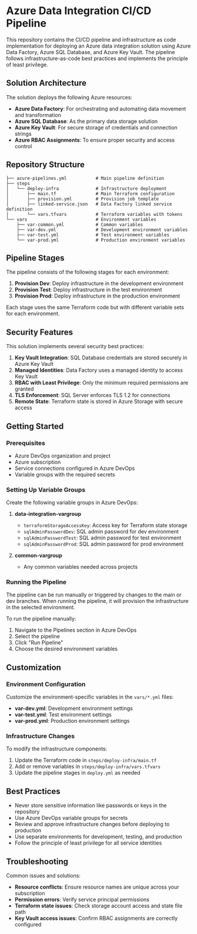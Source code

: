 # Azure Data Integration CI/CD Pipeline

This repository contains the CI/CD pipeline and infrastructure as code implementation for deploying an Azure data integration solution using Azure Data Factory, Azure SQL Database, and Azure Key Vault. The pipeline follows infrastructure-as-code best practices and implements the principle of least privilege.

## Solution Architecture

The solution deploys the following Azure resources:

- **Azure Data Factory**: For orchestrating and automating data movement and transformation
- **Azure SQL Database**: As the primary data storage solution
- **Azure Key Vault**: For secure storage of credentials and connection strings
- **Azure RBAC Assignments**: To ensure proper security and access control

## Repository Structure

```
├── azure-pipelines.yml           # Main pipeline definition
├── steps
│   └── deploy-infra              # Infrastructure deployment
│       ├── main.tf               # Main Terraform configuration
│       ├── provision.yml         # Provision job template
│       ├── linked-service.json   # Data Factory linked service definition
│       └── vars.tfvars           # Terraform variables with tokens
└── vars                          # Environment variables
    ├── var-common.yml            # Common variables
    ├── var-dev.yml               # Development environment variables
    ├── var-test.yml              # Test environment variables
    └── var-prod.yml              # Production environment variables
```

## Pipeline Stages

The pipeline consists of the following stages for each environment:

1. **Provision Dev**: Deploy infrastructure in the development environment
2. **Provision Test**: Deploy infrastructure in the test environment
3. **Provision Prod**: Deploy infrastructure in the production environment

Each stage uses the same Terraform code but with different variable sets for each environment.

## Security Features

This solution implements several security best practices:

1. **Key Vault Integration**: SQL Database credentials are stored securely in Azure Key Vault
2. **Managed Identities**: Data Factory uses a managed identity to access Key Vault
3. **RBAC with Least Privilege**: Only the minimum required permissions are granted
4. **TLS Enforcement**: SQL Server enforces TLS 1.2 for connections
5. **Remote State**: Terraform state is stored in Azure Storage with secure access

## Getting Started

### Prerequisites

- Azure DevOps organization and project
- Azure subscription
- Service connections configured in Azure DevOps
- Variable groups with the required secrets

### Setting Up Variable Groups

Create the following variable groups in Azure DevOps:

1. **data-integration-vargroup**
   - `terraformStorageAccessKey`: Access key for Terraform state storage
   - `sqlAdminPasswordDev`: SQL admin password for dev environment
   - `sqlAdminPasswordTest`: SQL admin password for test environment
   - `sqlAdminPasswordProd`: SQL admin password for prod environment

2. **common-vargroup**
   - Any common variables needed across projects

### Running the Pipeline

The pipeline can be run manually or triggered by changes to the main or dev branches. When running the pipeline, it will provision the infrastructure in the selected environment.

To run the pipeline manually:
1. Navigate to the Pipelines section in Azure DevOps
2. Select the pipeline
3. Click "Run Pipeline"
4. Choose the desired environment variables

## Customization

### Environment Configuration

Customize the environment-specific variables in the `vars/*.yml` files:

- **var-dev.yml**: Development environment settings
- **var-test.yml**: Test environment settings
- **var-prod.yml**: Production environment settings

### Infrastructure Changes

To modify the infrastructure components:

1. Update the Terraform code in `steps/deploy-infra/main.tf`
2. Add or remove variables in `steps/deploy-infra/vars.tfvars`
3. Update the pipeline stages in `deploy.yml` as needed

## Best Practices

- Never store sensitive information like passwords or keys in the repository
- Use Azure DevOps variable groups for secrets
- Review and approve infrastructure changes before deploying to production
- Use separate environments for development, testing, and production
- Follow the principle of least privilege for all service identities

## Troubleshooting

Common issues and solutions:

- **Resource conflicts**: Ensure resource names are unique across your subscription
- **Permission errors**: Verify service principal permissions
- **Terraform state issues**: Check storage account access and state file path
- **Key Vault access issues**: Confirm RBAC assignments are correctly configured